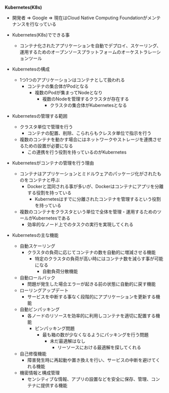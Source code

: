**Kubernetes(K8s)**

- 開発者 => Google => 現在はCloud Native Computing Foundationがメンテナンスを行なっている

- Kubernetes(K8s)でできる事
    - コンテナ化されたアプリケーションを自動でデプロイ、スケーリング、運用するためのオープンソースプラットフォームのオーケストラレーションツール

- Kubernetesの構成
    - 1つ1つのアプリケーションはコンテナとして扱われる
        - コンテナの集合体がPodとなる
            - 複数のPodが集まってNodeとなり
                - 複数のNodeを管理するクラスタが存在する
                    - クラスタの集合体がKubernetesとなる

- Kubernetesの管理する範囲
    - クラスタ単位で管理を行う
        - コンテナの配置、削除、こられらもクレスタ単位で指示を行う
    - 複数のコンテナを動かす場合にはネットワークやストレージを連携させるための設置が必要になる
        - この連携を行う役割を持っているのがKubernetes

- Kubernetesがコンテナの管理を行う理由
    - コンテナはアプリケーションとミドルウェアのパッケージ化がされたものをコンテナと呼ぶ
        - Dockerと混同される事が多いが、Dockerはコンテナにアプリを分離する役割を持っている
            - Kubernetesはすでに分離されたコンテナを管理するという役割を持っている
    - 複数のコンテナをクラスタという単位で全体を管理・運用するためのツールがKubernetesである
        - 効率的なノード上でのタスクの実行を実現してくれる

- Kubernetesの主な機能
    - 自動スケーリング
        - クラスタの負荷に応じてコンテナの数を自動的に増減させる機能
            - 特定のクラスタの負荷が高い時にはコンテナ数を減らす事が可能になる
                - 自動負荷分散機能
    - 自動ロールバック
        - 問題が発生した場合エラーが起きる前の状態に自動的に戻す機能
    - ローリングアップデート
        - サービスを中断する事なく段階的にアプリケーションを更新する機能
    - 自動ビンパッキング
        - 各ノードのリソースを効率的に利用しコンテナを適切に配置する機能
            - ピンパッキング問題
                - 最も箱の数が少なくなるようにパッキングを行う問題
                    - 未だ最適解はなし
                        - リーソースにおける最適解を探してくれる
    - 自己修復機能
        - 障害発生時に再起動や置き換えを行い、サービスの中断を避けてくれる機能
    - 機密情報と構成管理
        - センシティブな情報、アプリの設置などを安全に保存、管理、コンテナに提供する機能